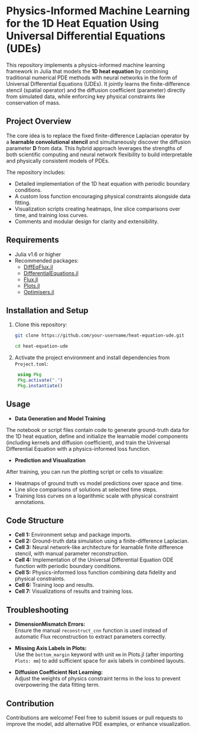 # Physics-Informed Machine Learning for the 1D Heat Equation Using Universal Differential Equations (UDEs)

This repository implements a physics-informed machine learning framework in Julia that models the **1D heat equation** by combining traditional numerical PDE methods with neural networks in the form of Universal Differential Equations (UDEs). It jointly learns the finite-difference stencil (spatial operator) and the diffusion coefficient (parameter) directly from simulated data, while enforcing key physical constraints like conservation of mass.

## Project Overview

The core idea is to replace the fixed finite-difference Laplacian operator by a **learnable convolutional stencil** and simultaneously discover the diffusion parameter **D** from data. This hybrid approach leverages the strengths of both scientific computing and neural network flexibility to build interpretable and physically consistent models of PDEs.

The repository includes:

- Detailed implementation of the 1D heat equation with periodic boundary conditions.
- A custom loss function encouraging physical constraints alongside data fitting.
- Visualization scripts creating heatmaps, line slice comparisons over time, and training loss curves.
- Comments and modular design for clarity and extensibility.


## Requirements

- Julia v1.6 or higher
- Recommended packages:
  - [DiffEqFlux.jl](https://github.com/SciML/DiffEqFlux.jl)
  - [DifferentialEquations.jl](https://github.com/SciML/DifferentialEquations.jl)
  - [Flux.jl](https://github.com/FluxML/Flux.jl)
  - [Plots.jl](https://github.com/JuliaPlots/Plots.jl)
  - [Optimisers.jl](https://github.com/FluxML/Optimisers.jl)

## Installation and Setup

1. Clone this repository:
   ```sh
   git clone https://github.com/your-username/heat-equation-ude.git
   
   cd heat-equation-ude
2. Activate the project environment and install dependencies from `Project.toml`:
   ```julia
    using Pkg
    Pkg.activate(".")
    Pkg.instantiate()


## Usage

- **Data Generation and Model Training**

The notebook or script files contain code to generate ground-truth data for the 1D heat equation, define and initialize the learnable model components (including kernels and diffusion coefficient), and train the Universal Differential Equation with a physics-informed loss function.

- **Prediction and Visualization**

After training, you can run the plotting script or cells to visualize:
- Heatmaps of ground truth vs model predictions over space and time.
- Line slice comparisons of solutions at selected time steps.
- Training loss curves on a logarithmic scale with physical constraint annotations.

## Code Structure

- **Cell 1:** Environment setup and package imports.
- **Cell 2:** Ground-truth data simulation using a finite-difference Laplacian.
- **Cell 3:** Neural network-like architecture for learnable finite difference stencil, with manual parameter reconstruction.
- **Cell 4:** Implementation of the Universal Differential Equation ODE function with periodic boundary conditions.
- **Cell 5:** Physics-informed loss function combining data fidelity and physical constraints.
- **Cell 6:** Training loop and results.
- **Cell 7:** Visualizations of results and training loss.

## Troubleshooting

- **DimensionMismatch Errors:**  
Ensure the manual `reconstruct_cnn` function is used instead of automatic Flux reconstruction to extract parameters correctly.

- **Missing Axis Labels in Plots:**  
Use the `bottom_margin` keyword with unit `mm` in Plots.jl (after importing `Plots: mm`) to add sufficient space for axis labels in combined layouts.

- **Diffusion Coefficient Not Learning:**  
Adjust the weights of physics constraint terms in the loss to prevent overpowering the data fitting term.

## Contribution

Contributions are welcome! Feel free to submit issues or pull requests to improve the model, add alternative PDE examples, or enhance visualization.



   

